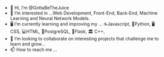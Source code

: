 - 👋 Hi, I’m @GottaBeTheJuice
- 👀 I’m interested in ...Web Development, Front-End, Back-End, Machine Learning and Neural Network Models.
- 🖥️ I’m currently learning and improving my ... :coffee:Javascript, 🐍Python, 🖥️CSS, 💻HTML, 🐘PostgreSQL, 🍶Flask, :classical_building: C++,
- 💞️ I’m looking to collaborate on interesting projects that challenge me to learn and grow...
- 📫 How to reach me ...

<!---
GottaBeTheJuice/GottaBeTheJuice is a ✨ special ✨ repository because its `README.md` (this file) appears on your GitHub profile.
You can click the Preview link to take a look at your changes.
--->
